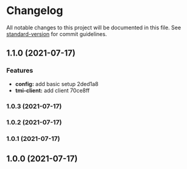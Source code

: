 # Changelog

All notable changes to this project will be documented in this file. See [standard-version](https://github.com/conventional-changelog/standard-version) for commit guidelines.

## 1.1.0 (2021-07-17)


### Features

* **config:** add basic setup 2ded1a8
* **tmi-client:** add client 70ce8ff

### 1.0.3 (2021-07-17)

### 1.0.2 (2021-07-17)

### 1.0.1 (2021-07-17)

## 1.0.0 (2021-07-17)
